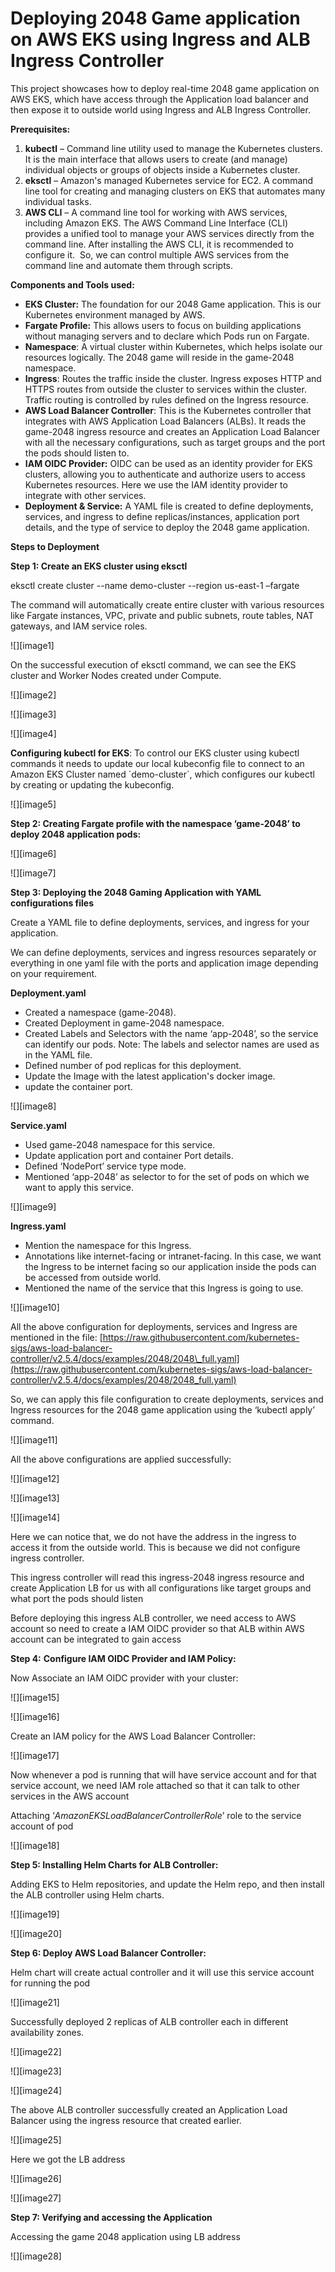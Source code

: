 # Deploying 2048 Game application on AWS EKS using Ingress and ALB Ingress Controller

This project showcases how to deploy real-time 2048 game application on AWS EKS, which have access through the Application load balancer and then expose it to outside world using Ingress and ALB Ingress Controller.

**Prerequisites:**

1. **kubectl** – Command line utility used to manage the Kubernetes clusters. It is the main interface that allows users to create (and manage) individual objects or groups of objects inside a Kubernetes cluster.  
2. **eksctl** – Amazon's managed Kubernetes service for EC2. A command line tool for creating and managing clusters on EKS that automates many individual tasks.  
3. **AWS CLI** – A command line tool for working with AWS services, including Amazon EKS. The AWS Command Line Interface (CLI) provides a unified tool to manage your AWS services directly from the command line. After installing the AWS CLI, it is recommended to configure it.  So, we can control multiple AWS services from the command line and automate them through scripts.

**Components and Tools used:**

* **EKS Cluster:** The foundation for our 2048 Game application. This is our Kubernetes environment managed by AWS.  
* **Fargate Profile:** This allows users to focus on building applications without managing servers and to declare which Pods run on Fargate.  
* **Namespace**: A virtual cluster within Kubernetes, which helps isolate our resources logically. The 2048 game will reside in the game-2048 namespace.  
* **Ingress**: Routes the traffic inside the cluster. Ingress exposes HTTP and HTTPS routes from outside the cluster to services within the cluster. Traffic routing is controlled by rules defined on the Ingress resource.  
* **AWS Load Balancer Controller**: This is the Kubernetes controller that integrates with AWS Application Load Balancers (ALBs). It reads the game-2048 ingress resource and creates an Application Load Balancer with all the necessary configurations, such as target groups and the port the pods should listen to.  
* **IAM OIDC Provider:** OIDC can be used as an identity provider for EKS clusters, allowing you to authenticate and authorize users to access Kubernetes resources. Here we use the IAM identity provider to integrate with other services.  
* **Deployment & Service:** A YAML file is created to define deployments, services, and ingress to define replicas/instances, application port details, and the type of service to deploy the 2048 game application.

**Steps to Deployment**

**Step 1: Create an EKS cluster using eksctl**

eksctl create cluster \--name demo-cluster \--region us-east-1 –fargate

The command will automatically create entire cluster with various resources like Fargate instances, VPC, private and public subnets, route tables, NAT gateways, and IAM service roles.

![][image1]

On the successful execution of eksctl command, we can see the EKS cluster and Worker Nodes created under Compute.

![][image2]

![][image3]

![][image4]

**Configuring kubectl for EKS**: To control our EKS cluster using kubectl commands it needs to update our local kubeconfig file to connect to an Amazon EKS Cluster named \`demo-cluster\`, which configures our kubectl by creating or updating the kubeconfig.

![][image5]

**Step 2: Creating Fargate profile with the namespace ‘game-2048’ to deploy 2048 application pods:**

![][image6]

![][image7]

**Step 3: Deploying the 2048 Gaming Application with YAML configurations files**

Create a YAML file to define deployments, services, and ingress for your application.

We can define deployments, services and ingress resources separately or everything in one yaml file with the ports and application image depending on your requirement.

**Deployment.yaml**

* Created a namespace (game-2048).  
* Created Deployment in game-2048 namespace.  
* Created Labels and Selectors with the name ‘app-2048’, so the service can identify our pods. Note: The labels and selector names are used as in the YAML file.  
* Defined number of pod replicas for this deployment.  
* Update the Image with the latest application's docker image.  
* update the container port.

![][image8]

**Service.yaml**

* Used game-2048 namespace for this service.   
* Update application port and container Port details.  
* Defined ‘NodePort’  service type mode.   
* Mentioned ‘app-2048’ as selector to for the set of pods on which we want to apply this service.

![][image9]

**Ingress.yaml**

* Mention the namespace for this Ingress.  
* Annotations like internet-facing or intranet-facing. In this case, we want the Ingress to be internet facing so our application inside the pods can be accessed from outside world.  
* Mentioned the name of the service that this Ingress is going to use.

![][image10]

All the above configuration for deployments, services and Ingress are mentioned in the file: [https://raw.githubusercontent.com/kubernetes-sigs/aws-load-balancer-controller/v2.5.4/docs/examples/2048/2048\_full.yaml](https://raw.githubusercontent.com/kubernetes-sigs/aws-load-balancer-controller/v2.5.4/docs/examples/2048/2048_full.yaml)

So, we can apply this file configuration to create deployments, services and Ingress resources for the 2048 game application using the ‘kubectl apply’ command.

![][image11]

All the above configurations are applied successfully:

![][image12]

![][image13]

![][image14]

Here we can notice that, we do not have the address in the ingress to access it from the outside world. This is because we did not configure ingress controller. 

This ingress controller will read this ingress-2048 ingress resource and create Application LB for us with all configurations like target groups and what port the pods should listen

Before deploying this ingress ALB controller, we need access to AWS account so need to create a IAM OIDC provider so that ALB within AWS account can be integrated to gain access

**Step 4:** **Configure IAM OIDC Provider and IAM Policy:**

Now Associate an IAM OIDC provider with your cluster:

![][image15]

![][image16]

Create an IAM policy for the AWS Load Balancer Controller:

![][image17]

Now whenever a pod is running that will have service account and for that service account, we need IAM role attached so that it can talk to other services in the AWS account

Attaching ‘*AmazonEKSLoadBalancerControllerRole*’ role to the service account of pod

![][image18]

**Step 5: Installing Helm Charts for ALB Controller:**

Adding EKS to Helm repositories, and update the Helm repo, and then install the ALB controller using Helm charts.

![][image19]

![][image20]

**Step 6: Deploy AWS Load Balancer Controller:**

Helm chart will create actual controller and it will use this service account for running the pod

![][image21]

Successfully deployed 2 replicas of ALB controller each in different availability zones.

![][image22]

![][image23]

![][image24]

The above ALB controller successfully created an Application Load Balancer using the ingress resource that created earlier.

![][image25]

Here we got the LB address 

![][image26]

![][image27]

**Step 7: Verifying and accessing the Application**

Accessing the game 2048 application using LB address

![][image28]
